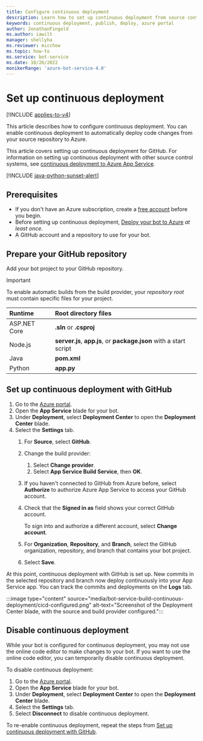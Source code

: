 ```yaml
---
title: Configure continuous deployment
description: Learn how to set up continuous deployment from source control for a Bot Service.
keywords: continuous deployment, publish, deploy, azure portal
author: JonathanFingold
ms.author: iawilt
manager: shellyha
ms.reviewer: micchow
ms.topic: how-to
ms.service: bot-service
ms.date: 10/26/2022
monikerRange: 'azure-bot-service-4.0'
---
```


# Set up continuous deployment

[!INCLUDE [applies-to-v4](includes/applies-to-v4-current.md)]

This article describes how to configure continuous deployment. You can enable continuous deployment to automatically deploy code changes from your source repository to Azure.

This article covers setting up continuous deployment for GitHub. For information on setting up continuous deployment with other source control systems, see  [continuous deployment to Azure App Service](/azure/app-service/deploy-continuous-deployment).

[!INCLUDE [java-python-sunset-alert](includes/java-python-sunset-alert.md)]

## Prerequisites

- If you don't have an Azure subscription, create a [free account](https://portal.azure.com) before you begin.
- Before setting up continuous deployment, [Deploy your bot to Azure](bot-builder-deploy-az-cli.md) _at least once_.
- A GitHub account and a repository to use for your bot.

## Prepare your GitHub repository

Add your bot project to your GitHub repository.

> [!IMPORTANT]
> To enable automatic builds from the build provider, your _repository root_ must contain specific files for your project.
>
> | Runtime      | Root directory files                                               |
> |:-------------|:-------------------------------------------------------------------|
> | ASP.NET Core | **.sln** or **.csproj**                                            |
> | Node.js      | **server.js**, **app.js**, or **package.json** with a start script |
> | Java         | **pom.xml**                                                        |
> | Python       | **app.py**                                                         |

## Set up continuous deployment with GitHub

1. Go to the [Azure portal](https://portal.azure.com/).
1. Open the **App Service** blade for your bot.
1. Under **Deployment**, select **Deployment Center** to open the **Deployment Center** blade.
1. Select the **Settings** tab.
   1. For **Source**, select **GitHub**.
   1. Change the build provider:
      1. Select **Change provider**.
      1. Select **App Service Build Service**, then **OK**.

   1. If you haven't connected to GitHub from Azure before, select **Authorize** to authorize Azure App Service to access your GitHub account.
   1. Check that the **Signed in as** field shows your correct GitHub account.

       To sign into and authorize a different account, select **Change account**.

   1. For **Organization**, **Repository**, and **Branch**, select the GitHub organization, repository, and branch that contains your bot project.
   1. Select **Save**.

At this point, continuous deployment with GitHub is set up. New commits in the selected repository and branch now deploy continuously into your App Service app. You can track the commits and deployments on the **Logs** tab.

:::image type="content" source="media/bot-service-build-continuous-deployment/cicd-configured.png" alt-text="Screenshot of the Deployment Center blade, with the source and build provider configured.":::

## Disable continuous deployment

While your bot is configured for continuous deployment, you may not use the online code editor to make changes to your bot. If you want to use the online code editor, you can temporarily disable continuous deployment.

To disable continuous deployment:

1. Go to the [Azure portal](https://portal.azure.com/).
1. Open the **App Service** blade for your bot.
1. Under **Deployment**, select **Deployment Center** to open the **Deployment Center** blade.
1. Select the **Settings** tab.
1. Select **Disconnect** to disable continuous deployment.

To re-enable continuous deployment, repeat the steps from [Set up continuous deployment with GitHub](#set-up-continuous-deployment-with-github).
